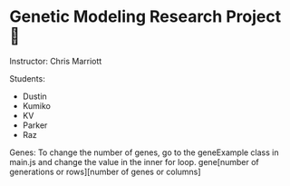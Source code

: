 # Genetic Modeling Research Project 🧫
Instructor: Chris Marriott

Students:
- Dustin
- Kumiko
- KV
- Parker
- Raz

Genes:
    To change the number of genes, go to the geneExample class in main.js and change the value in the inner for loop.
    gene[number of generations or rows][number of genes or columns]

    